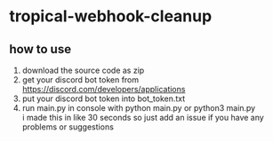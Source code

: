 # tropical-webhook-cleanup
## how to use
1. download the source code as zip
2. get your discord bot token from https://discord.com/developers/applications
3. put your discord bot token into bot_token.txt
4. run main.py in console with python main.py or python3 main.py  
i made this in like 30 seconds so just add an issue if you have any problems or suggestions
